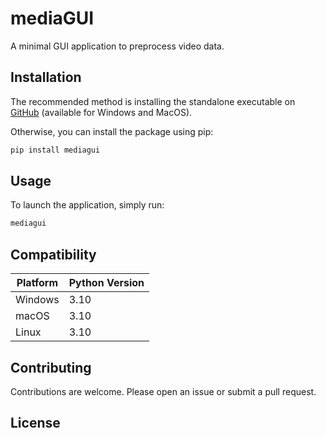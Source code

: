 # mediaGUI
A minimal GUI application to preprocess video data.

## Installation
The recommended method is installing the standalone executable on [GitHub](https://github.com/khicken/mediaGUI) (available for Windows and MacOS).

Otherwise, you can install the package using pip:
```sh
pip install mediagui
```

## Usage
To launch the application, simply run:
```sh
mediagui
```

## Compatibility
| Platform | Python Version |
|----------|----------------|
| Windows  | 3.10 |
| macOS    | 3.10 |
| Linux    | 3.10 |

## Contributing
Contributions are welcome. Please open an issue or submit a pull request.

## License
This project is licensed under the MIT License. See the LICENSE file for details.
